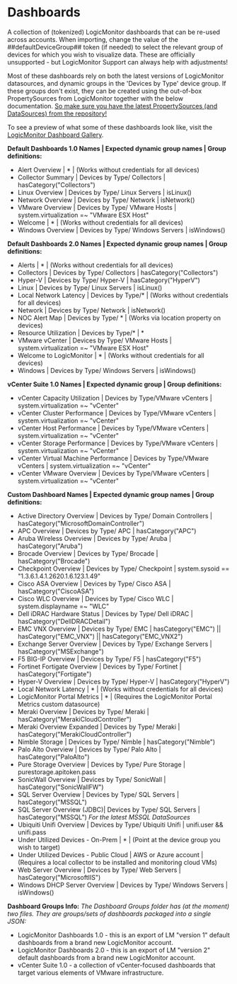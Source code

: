# Dashboards

A collection of (tokenized) LogicMonitor dashboards that can be re-used across accounts. When importing, change the value of the ##defaultDeviceGroup## token (if needed) to select the relevant group of devices for which you wish to visualize data. These are officially unsupported - but LogicMonitor Support can always help with adjustments!

Most of these dashboards rely on both the latest versions of LogicMonitor datasources, and dynamic groups in the 'Devices by Type' device group. If these groups don't exist, they can be created using the out-of-box PropertySources from LogicMonitor together with the below documentation. [So make sure you have the latest PropertySources (and DataSources) from the repository!](https://www.logicmonitor.com/support/settings/logicmodules/keeping-your-datasources-up-to-date/)

To see a preview of what some of these dashboards look like, visit the [LogicMonitor Dashboard Gallery](https://www.logicmonitor.com/sales/dashboards/index.html).

**Default Dashboards 1.0 Names | Expected dynamic group names | Group definitions:**

- Alert Overview | * | (Works without credentials for all devices)
- Collector Summary | Devices by Type/ Collectors | hasCategory("Collectors")
- Linux Overview | Devices by Type/ Linux Servers | isLinux() 
- Network Overview | Devices by Type/ Network | isNetwork()
- VMware Overview | Devices by Type/ VMware Hosts | system.virtualization =~ "VMware ESX Host"
- Welcome | * | (Works without credentials for all devices)
- Windows Overview | Devices by Type/ Windows Servers | isWindows()

**Default Dashboards 2.0 Names | Expected dynamic group names | Group definitions:**

- Alerts | * | (Works without credentials for all devices)
- Collectors | Devices by Type/ Collectors | hasCategory("Collectors")
- Hyper-V | Devices by Type/ Hyper-V | hasCategory("HyperV")
- Linux | Devices by Type/ Linux Servers | isLinux()
- Local Network Latency | Devices by Type/* | (Works without credentials for all devices)
- Network | Devices by Type/ Network | isNetwork()
- NOC Alert Map | Devices by Type/ * | (Works via location property on devices)
- Resource Utilization | Devices by Type/* | *
- VMware vCenter | Devices by Type/ VMware Hosts | system.virtualization =~ "VMware ESX Host"
- Welcome to LogicMonitor | * | (Works without credentials for all devices)
- Windows | Devices by Type/ Windows Servers | isWindows()

**vCenter Suite 1.0 Names | Expected dynamic group | Group definitions:**

- vCenter Capacity Utilization | Devices by Type/VMware vCenters | system.virtualization =~ "vCenter"
- vCenter Cluster Performance | Devices by Type/VMware vCenters | system.virtualization =~ "vCenter"
- vCenter Host Performance | Devices by Type/VMware vCenters | system.virtualization =~ "vCenter"
- vCenter Storage Performance | Devices by Type/VMware vCenters | system.virtualization =~ "vCenter"
- vCenter Virtual Machine Performance | Devices by Type/VMware vCenters | system.virtualization =~ "vCenter"
- vCenter VMware Overview | Devices by Type/VMware vCenters | system.virtualization =~ "vCenter"

**Custom Dashboard Names | Expected dynamic group names | Group definitions:**

- Active Directory Overview | Devices by Type/ Domain Controllers | hasCategory("MicrosoftDomainController")
- APC Overview | Devices by Type/ APC | hasCategory("APC")
- Aruba Wireless Overview | Devices by Type/ Aruba | hasCategory("Aruba")
- Brocade Overview | Devices by Type/ Brocade | hasCategory("Brocade")
- Checkpoint Overview | Devices by Type/ Checkpoint | system.sysoid == "1.3.6.1.4.1.2620.1.6.123.1.49"
- Cisco ASA Overview | Devices by Type/ Cisco ASA | hasCategory("CiscoASA")
- Cisco WLC Overview | Devices by Type/ Cisco WLC | system.displayname =~ "WLC"
- Dell iDRAC Hardware Status | Devices by Type/ Dell iDRAC | hasCategory("DellDRACDetail")
- EMC VNX Overview | Devices by Type/ EMC | hasCategory("EMC") || hasCategory("EMC_VNX") || hasCategory("EMC_VNX2")
- Exchange Server Overview | Devices by Type/ Exchange Servers | hasCategory("MSExchange")
- F5 BIG-IP Overview | Devices by Type/ F5 | hasCategory("F5")
- Fortinet Fortigate Overview | Devices by Type/ Fortinet | hasCategory("Fortigate")
- Hyper-V Overview | Devices by Type/ Hyper-V | hasCategory("HyperV")
- Local Network Latency | * | (Works without credentials for all devices)
- LogicMonitor Portal Metrics | * | (Requires the LogicMonitor Portal Metrics custom datasource)
- Meraki Overview | Devices by Type/ Meraki | hasCategory("MerakiCloudController")
- Meraki Overview Expanded | Devices by Type/ Meraki | hasCategory("MerakiCloudController")
- Nimble Storage | Devices by Type/ Nimble | hasCategory("Nimble")
- Palo Alto Overview | Devices by Type/ Palo Alto | hasCategory("PaloAlto")
- Pure Storage Overview | Devices by Type/ Pure Storage | purestorage.apitoken.pass
- SonicWall Overview | Devices by Type/ SonicWall | hasCategory("SonicWallFW")
- SQL Server Overview | Devices by Type/ SQL Servers | hasCategory("MSSQL")
- SQL Server Overview (JDBC)| Devices by Type/ SQL Servers | hasCategory("MSSQL")  *For the latest MSSQL DataSources*
- Ubiquiti Unifi Overview | Devices by Type/ Ubiquiti Unifi | unifi.user && unifi.pass
- Under Utilized Devices - On-Prem | * | (Point at the device group you wish to target)
- Under Utilized Devices - Public Cloud | AWS or Azure account | (Requires a local collector to be installed and monitoring cloud VMs)
- Web Server Overview | Devices by Type/ Web Servers | hasCategory("MicrosoftIIS")
- Windows DHCP Server Overview | Devices by Type/ Windows Servers | isWindows()

**Dashboard Groups Info:**
*The Dashboard Groups folder has (at the moment) two files. They are groups/sets of dashboards packaged into a single JSON:*
- LogicMonitor Dashboards 1.0 - this is an export of LM "version 1" default dashboards from a brand new LogicMonitor account.
- LogicMonitor Dashboards 2.0 - this is an export of LM "version 2" default dashboards from a brand new LogicMonitor account.
- vCenter Suite 1.0 - a collection of vCenter-focused dashboards that target various elements of VMware infrastructure.

